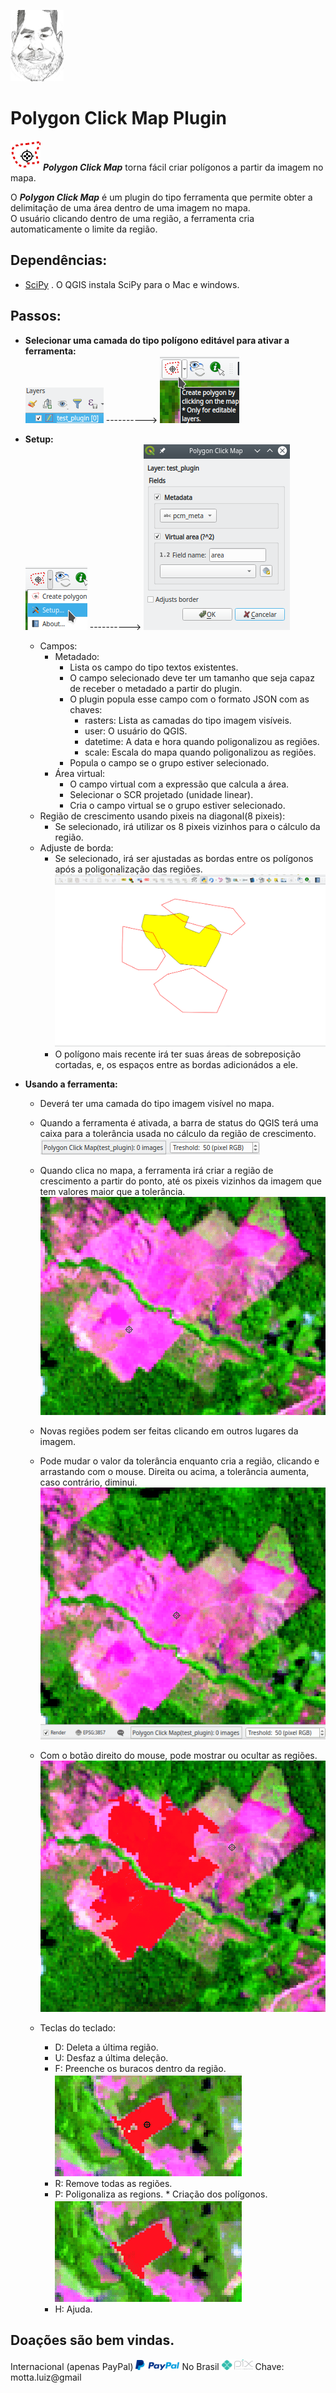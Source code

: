 ![Polygon layer](./resources/avatar.jpg "Me")  

# Polygon Click Map Plugin  
![Plugin](./resources/polygonclickmap.svg "Plugin") ***Polygon Click Map*** torna fácil criar polígonos a partir da imagem no mapa.  

O ***Polygon Click Map*** é um plugin do tipo ferramenta que permite obter a delimitação de uma área dentro de uma imagem no mapa.  
O usuário clicando dentro de uma região, a ferramenta cria automaticamente o limite da região.  

## Dependências:  
* [SciPy](https://www.scipy.org/install.html) . O QGIS instala SciPy para o Mac e windows.  

## Passos:

* **Selecionar uma camada do tipo polígono editável para ativar a ferramenta:**  
![Polygon layer](./resources_wiki/polygon_editable.png "Polygon editable") ----------> ![Plugin active](./resources_wiki/plugin_active.png "Plugin activate")
* **Setup:**  
![Setup](./resources_wiki/setup.png "Setup")  ----------> ![Dialog setup](./resources_wiki/setup_dlg.png "Dialog setup")  
  * Campos:
    * Metadado:
      * Lista os campo do tipo textos existentes.
      * O campo selecionado deve ter um tamanho que seja capaz de receber o metadado a partir do plugin.
      * O plugin popula esse campo com o formato JSON com as chaves:
        * rasters: Lista as camadas do tipo imagem visíveis.
        * user: O usuário do QGIS.
        * datetime: A data e hora quando poligonalizou as regiões.
        * scale: Escala do mapa  quando poligonalizou as regiões.
      * Popula o campo se o grupo estiver selecionado.
    * Área virtual:
      * O campo virtual com a expressão que calcula a área.
      * Selecionar o SCR projetado (unidade linear).
      * Cria o campo virtual se o grupo estiver selecionado.
  * Região de crescimento usando pixeis na diagonal(8 pixeis):
      * Se selecionado, irá utilizar os 8 pixeis vizinhos para o cálculo da região.
  * Adjuste de borda:
      * Se selecionado, irá ser ajustadas as bordas entre os polígonos após a poligonalização das regiões.
  ![Ajusts border](./resources_wiki/ajustborder.gif "Adjusts border")
      * O polígono mais recente irá ter suas áreas de sobreposição cortadas, e, os espaços entre as bordas adicionádos a ele.

* **Usando a ferramenta:**    
  * Deverá ter uma camada do tipo imagem visível no mapa.
  * Quando a ferramenta é ativada, a barra de status do QGIS terá uma caixa para a tolerância usada no cálculo da região de crescimento. ![Threshold](./resources_wiki/threshold_box.png "Threshold box")
  * Quando clica no mapa, a ferramenta irá criar a região de crescimento a partir do ponto, até os pixeis vizinhos da imagem que tem valores maior que a tolerância.  
  ![Tool one click](./resources_wiki/tool_one_click.gif "Tool one click")
  * Novas regiões podem ser feitas clicando em outros lugares da imagem.
  * Pode mudar o valor da tolerância enquanto cria a região, clicando e arrastando com o mouse. Direita ou acima, a tolerância aumenta, caso contrário, diminui.  
  ![Tool drag](./resources_wiki/tool_drag.gif "Tool drag")
  * Com o botão direito do mouse, pode mostrar ou ocultar as regiões.  
  ![Tool right](./resources_wiki/tool_right.gif "Tool right")  

  * Teclas do teclado:
    * D: Deleta a última região.
    * U: Desfaz a última deleção.
    * F: Preenche os buracos dentro da região.
    ![Key F](./resources_wiki/key_f.gif "Key F")
    * R: Remove todas as regiões.
    * P: Poligonaliza as regions. * Criação dos polígonos.
    ![Key P](./resources_wiki/key_p.gif "Key P")
    * H: Ajuda.
    
## Doações são bem vindas.  
Internacional (apenas PayPal)
[<img src="./resources/paypal.png">](https://www.paypal.com/donate?hosted_button_id=C28ATQWT4VTTQ) No Brasil ![Pix](./resources/pix.png "Pix") Chave: motta.luiz@gmail